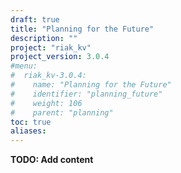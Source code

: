 ```yaml
---
draft: true
title: "Planning for the Future"
description: ""
project: "riak_kv"
project_version: 3.0.4
#menu:
#  riak_kv-3.0.4:
#    name: "Planning for the Future"
#    identifier: "planning_future"
#    weight: 106
#    parent: "planning"
toc: true
aliases:
---
```


**TODO: Add content**




